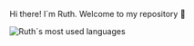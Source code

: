 Hi there! I´m Ruth. Welcome to my repository 🐙  

![Ruth´s most used languages](https://github-readme-stats.vercel.app/api/top-langs/?username=RuthMoyaD)

